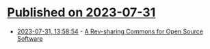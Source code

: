 # [Published on 2023-07-31](index.md)

* [2023-07-31, 13:58:54](https://lobste.rs/s/tonttx/rev_sharing_commons_for_open_source) - [A Rev-sharing Commons for Open Source Software](https://bytecommons.com/)

